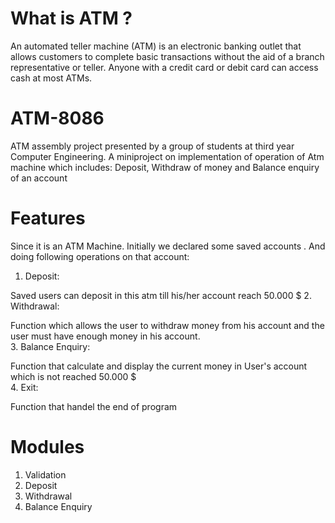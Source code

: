 # What is ATM ?
An automated teller machine (ATM) is an electronic banking outlet that allows customers to complete basic transactions without the aid of a branch representative or teller. Anyone with a credit card or debit card can access cash at most ATMs.
# ATM-8086
 ATM assembly project presented by a group of students at third year Computer Engineering.
 A miniproject on implementation of operation of Atm machine which includes:
 Deposit, Withdraw of money and Balance enquiry of an account 
   
# Features
Since it is an ATM Machine. Initially we declared some saved accounts . And doing following operations on that account:
1. Deposit: 

  Saved users can deposit in this atm till his/her account reach 50.000 $ 
2. Withdrawal:

  Function which allows the user to withdraw money from his account and the user must have enough money in his account.  
3. Balance Enquiry:

  Function that calculate and display the current money in User's account which is not reached 50.000 $  
4. Exit:

  Function that handel the end of program 

# Modules
1. Validation
2. Deposit
3. Withdrawal
4. Balance Enquiry
